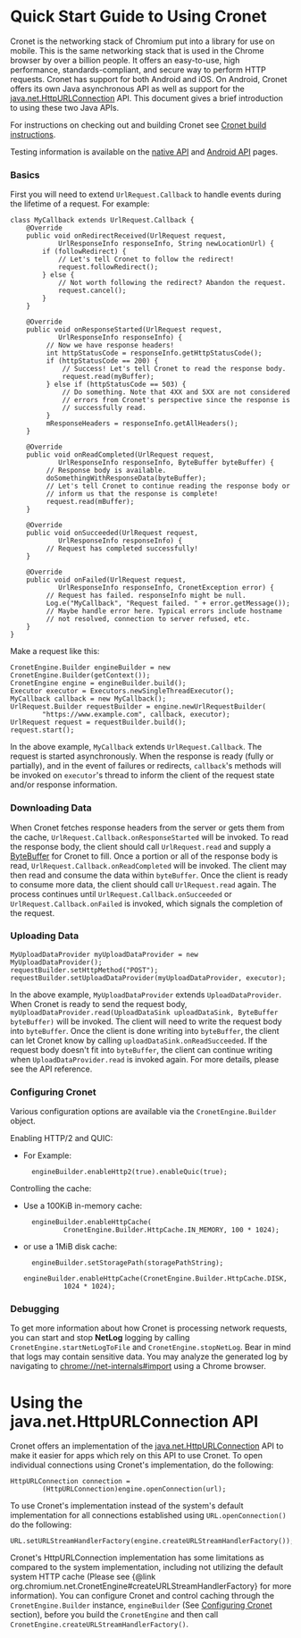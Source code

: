 # Quick Start Guide to Using Cronet
Cronet is the networking stack of Chromium put into a library for use on
mobile. This is the same networking stack that is used in the Chrome browser
by over a billion people. It offers an easy-to-use, high performance,
standards-compliant, and secure way to perform HTTP requests. Cronet has support
for both Android and iOS. On Android, Cronet offers its own Java asynchronous
API as well as support for the [java.net.HttpURLConnection] API.
This document gives a brief introduction to using these two Java APIs.

For instructions on checking out and building Cronet see
[Cronet build instructions](build_instructions.md).

Testing information is available on the [native
API](native/test_instructions.md) and [Android
API](android/test_instructions.md) pages.

### Basics
First you will need to extend `UrlRequest.Callback` to handle
events during the lifetime of a request. For example:

    class MyCallback extends UrlRequest.Callback {
        @Override
        public void onRedirectReceived(UrlRequest request,
                UrlResponseInfo responseInfo, String newLocationUrl) {
            if (followRedirect) {
                // Let's tell Cronet to follow the redirect!
                request.followRedirect();
            } else {
                // Not worth following the redirect? Abandon the request.
                request.cancel();
            }
        }

        @Override
        public void onResponseStarted(UrlRequest request,
                UrlResponseInfo responseInfo) {
             // Now we have response headers!
             int httpStatusCode = responseInfo.getHttpStatusCode();
             if (httpStatusCode == 200) {
                 // Success! Let's tell Cronet to read the response body.
                 request.read(myBuffer);
             } else if (httpStatusCode == 503) {
                 // Do something. Note that 4XX and 5XX are not considered
                 // errors from Cronet's perspective since the response is
                 // successfully read.
             }
             mResponseHeaders = responseInfo.getAllHeaders();
        }

        @Override
        public void onReadCompleted(UrlRequest request,
                UrlResponseInfo responseInfo, ByteBuffer byteBuffer) {
             // Response body is available.
             doSomethingWithResponseData(byteBuffer);
             // Let's tell Cronet to continue reading the response body or
             // inform us that the response is complete!
             request.read(mBuffer);
        }

        @Override
        public void onSucceeded(UrlRequest request,
                UrlResponseInfo responseInfo) {
             // Request has completed successfully!
        }

        @Override
        public void onFailed(UrlRequest request,
                UrlResponseInfo responseInfo, CronetException error) {
             // Request has failed. responseInfo might be null.
             Log.e("MyCallback", "Request failed. " + error.getMessage());
             // Maybe handle error here. Typical errors include hostname
             // not resolved, connection to server refused, etc.
        }
    }

Make a request like this:

    CronetEngine.Builder engineBuilder = new CronetEngine.Builder(getContext());
    CronetEngine engine = engineBuilder.build();
    Executor executor = Executors.newSingleThreadExecutor();
    MyCallback callback = new MyCallback();
    UrlRequest.Builder requestBuilder = engine.newUrlRequestBuilder(
            "https://www.example.com", callback, executor);
    UrlRequest request = requestBuilder.build();
    request.start();

In the above example, `MyCallback` extends `UrlRequest.Callback`. The request
is started asynchronously. When the response is ready (fully or partially), and
in the event of failures or redirects, `callback`'s methods will be invoked on
`executor`'s thread to inform the client of the request state and/or response
information.

### Downloading Data
When Cronet fetches response headers from the server or gets them from the
cache, `UrlRequest.Callback.onResponseStarted` will be invoked. To read the
response body, the client should call `UrlRequest.read` and supply a
[ByteBuffer] for Cronet to fill. Once a portion or all of
the response body is read, `UrlRequest.Callback.onReadCompleted` will be invoked.
The client may then read and consume the data within `byteBuffer`.
Once the client is ready to consume more data, the client should call
`UrlRequest.read` again. The process continues until
`UrlRequest.Callback.onSucceeded` or `UrlRequest.Callback.onFailed` is invoked,
which signals the completion of the request.

### Uploading Data
    MyUploadDataProvider myUploadDataProvider = new MyUploadDataProvider();
    requestBuilder.setHttpMethod("POST");
    requestBuilder.setUploadDataProvider(myUploadDataProvider, executor);

In the above example, `MyUploadDataProvider` extends `UploadDataProvider`.
When Cronet is ready to send the request body,
`myUploadDataProvider.read(UploadDataSink uploadDataSink,
ByteBuffer byteBuffer)` will be invoked. The client will need to write the
request body into `byteBuffer`. Once the client is done writing into
`byteBuffer`, the client can let Cronet know by calling
`uploadDataSink.onReadSucceeded`. If the request body doesn't fit into
`byteBuffer`, the client can continue writing when `UploadDataProvider.read` is
invoked again. For more details, please see the API reference.

### <a id=configuring-cronet></a> Configuring Cronet
Various configuration options are available via the `CronetEngine.Builder`
object.

Enabling HTTP/2 and QUIC:

- For Example:

        engineBuilder.enableHttp2(true).enableQuic(true);

Controlling the cache:

- Use a 100KiB in-memory cache:

        engineBuilder.enableHttpCache(
                CronetEngine.Builder.HttpCache.IN_MEMORY, 100 * 1024);

- or use a 1MiB disk cache:

        engineBuilder.setStoragePath(storagePathString);
        engineBuilder.enableHttpCache(CronetEngine.Builder.HttpCache.DISK,
                1024 * 1024);

### Debugging
To get more information about how Cronet is processing network
requests, you can start and stop **NetLog** logging by calling
`CronetEngine.startNetLogToFile` and `CronetEngine.stopNetLog`.
Bear in mind that logs may contain sensitive data. You may analyze the
generated log by navigating to [chrome://net-internals#import] using a
Chrome browser.

# Using the java.net.HttpURLConnection API
Cronet offers an implementation of the [java.net.HttpURLConnection] API to make
it easier for apps which rely on this API to use Cronet.
To open individual connections using Cronet's implementation, do the following:

    HttpURLConnection connection =
            (HttpURLConnection)engine.openConnection(url);

To use Cronet's implementation instead of the system's default implementation
for all connections established using `URL.openConnection()` do the following:

    URL.setURLStreamHandlerFactory(engine.createURLStreamHandlerFactory());

Cronet's
HttpURLConnection implementation has some limitations as compared to the system
implementation, including not utilizing the default system HTTP cache (Please
see {@link org.chromium.net.CronetEngine#createURLStreamHandlerFactory} for
more information).
You can configure Cronet and control caching through the
`CronetEngine.Builder` instance, `engineBuilder`
(See [Configuring Cronet](#configuring-cronet) section), before you build the
`CronetEngine` and then call `CronetEngine.createURLStreamHandlerFactory()`.

[ByteBuffer]: https://developer.android.com/reference/java/nio/ByteBuffer.html
[chrome://net-internals#import]: chrome://net-internals#import
[java.net.HttpURLConnection]: https://developer.android.com/reference/java/net/HttpURLConnection.html
